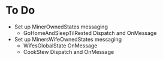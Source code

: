 # To Do
- Set up MinerOwnedStates messaging
  - GoHomeAndSleepTilRested Dispatch and OnMessage
- Set up MinersWifeOwnedStates messaging
  - WifesGlobalState OnMessage
  - CookStew Dispatch and OnMessage